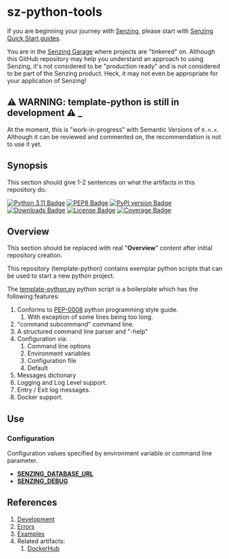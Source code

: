 # sz-python-tools

If you are beginning your journey with [Senzing],
please start with [Senzing Quick Start guides].

You are in the [Senzing Garage] where projects are "tinkered" on.
Although this GitHub repository may help you understand an approach to using Senzing,
it's not considered to be "production ready" and is not considered to be part of the Senzing product.
Heck, it may not even be appropriate for your application of Senzing!

## :warning: WARNING: template-python is still in development :warning: _

At the moment, this is "work-in-progress" with Semantic Versions of `0.n.x`.
Although it can be reviewed and commented on,
the recommendation is not to use it yet.

## Synopsis

This section should give 1-2 sentences on what the artifacts in this repository do.

[![Python 3.11 Badge]][Python 3.11]
[![PEP8 Badge]][PEP8]
[![PyPI version Badge]][PyPi version]
[![Downloads Badge]][Downloads]
[![License Badge]][License]
[![Coverage Badge]][Coverage]

## Overview

This section should be replaced with real "**Overview**" content after initial repository creation.

This repository (template-python) contains exemplar python scripts that can be used to start a new python project.

The [template-python.py] python script is a boilerplate which has the following features:

1. Conforms to [PEP-0008] python programming style guide.
    1. With exception of some lines being too long.
1. "command subcommand" command line.
1. A structured command line parser and "-help"
1. Configuration via:
    1. Command line options
    1. Environment variables
    1. Configuration file
    1. Default
1. Messages dictionary
1. Logging and Log Level support.
1. Entry / Exit log messages.
1. Docker support.

## Use

### Configuration

Configuration values specified by environment variable or command line parameter.

- **[SENZING_DATABASE_URL]**
- **[SENZING_DEBUG]**

## References

1. [Development]
1. [Errors]
1. [Examples]
1. Related artifacts:
    1. [DockerHub]

[Coverage badge]: https://img.shields.io/badge/dynamic/json?color=brightgreen&label=coverage&query=%24.message&url=https%3A%2F%2Fraw.githubusercontent.com%2Fsenzing-garage%2Fsz-sdk-python%2Fpython-coverage-comment-action-data%2Fendpoint.json
[Coverage]: https://htmlpreview.github.io/?https://github.com/senzing-garage/template-python/blob/python-coverage-comment-action-data/htmlcov/index.html
[Development]: docs/development.md
[DockerHub]: https://hub.docker.com/r/senzing/template-python
[Downloads Badge]: https://static.pepy.tech/badge/template-python
[Downloads]: https://pepy.tech/project/template-python
[Errors]: docs/errors.md
[Examples]: docs/examples.md
[License Badge]: https://img.shields.io/badge/License-Apache2-brightgreen.svg
[License]: https://github.com/senzing-garage/template-python/blob/main/LICENSE
[PEP-0008]: https://github.com/senzing-garage/knowledge-base/blob/main/WHATIS/pep-0008.md
[PEP8 Badge]: https://img.shields.io/badge/code%20style-pep8-orange.svg
[PEP8]: https://www.python.org/dev/peps/pep-0008/
[PyPI version Badge]: https://badge.fury.io/py/template-python.svg
[PyPi version]: https://badge.fury.io/py/template-python
[Python 3.11 Badge]: https://img.shields.io/badge/python-3.11-blue.svg
[Python 3.11]: https://www.python.org/downloads/release/python-3110/
[Senzing Garage]: https://github.com/senzing-garage
[Senzing Quick Start guides]: https://docs.senzing.com/quickstart/
[SENZING_DATABASE_URL]: https://github.com/senzing-garage/knowledge-base/blob/main/lists/environment-variables.md#senzing_database_url
[SENZING_DEBUG]: https://github.com/senzing-garage/knowledge-base/blob/main/lists/environment-variables.md#senzing_debug
[Senzing]: https://senzing.com/
[template-python.py]: template-python.py
